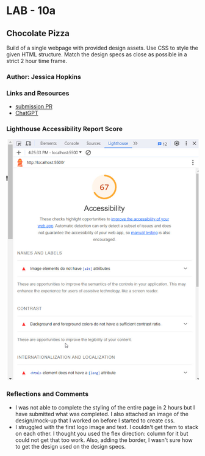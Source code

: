 # LAB - 10a

## Chocolate Pizza

Build of a single webpage with provided design assets.  Use CSS to style the given HTML structure.  Match the design specs as close as possible in a strict 2 hour time frame.

### Author: Jessica Hopkins

### Links and Resources

* [submission PR](https://github.com/jessicahopkins/chocolate-pizza/pull/1#issue-1977047576)
* [ChatGPT](https://chat.openai.com/share/228ce441-ddfb-4f1e-be28-81c62c5fc528)

### Lighthouse Accessibility Report Score

![Lighthouse Score](images/Lighthouse%20-%20Chocolate%20Pizza%202023-11-03_16-25-49.jpg)

### Reflections and Comments

* I was not able to complete the styling of the entire page in 2 hours but I have submitted what was completed.  I also attached an image of the design/mock-up that I worked on before I started to create css.
* I struggled with the first logo image and text.  I couldn't get them to stack on each other.  I thought you used the flex direction: column for it but could not get that too work. Also, adding the border, I wasn't sure how to get the design used on the design specs.
